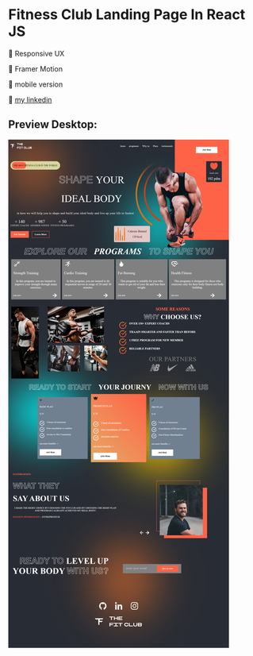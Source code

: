 # Fitness Club Landing Page In React JS
:pushpin: Responsive UX

:pushpin: Framer Motion

:pushpin: mobile version

:pushpin: [my linkedin](https://www.linkedin.com/in/abdulbasit-abdulgani)
## Preview Desktop:

![react-fit-club (1)](/src/assets/screencapture.jpg)

